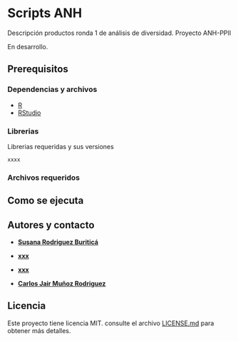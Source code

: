 # Scripts ANH

Descripción productos ronda 1 de análisis de diversidad. Proyecto ANH-PPII

En desarrollo.

## Prerequisitos

### Dependencias y archivos

* [R](https://cran.r-project.org/mirrors.html)
* [RStudio](https://www.rstudio.com/products/rstudio/download/#download)

### Librerias

Librerias requeridas y sus versiones

```
xxxx
```

### Archivos requeridos


## Como se ejecuta


## Autores y contacto

* **[Susana Rodriguez Buriticá](drodriguez@humboldt.org.co)**

* **[xxx](ccorrea@humboldt.org.co)**

* **[xxx](felipesuarezca@gmail.com)** 

* **[Carlos Jair Muñoz Rodriguez](cmunoz@humboldt.org.co)**


## Licencia

Este proyecto tiene licencia MIT. consulte el archivo [LICENSE.md](LICENSE.md) para obtener más detalles.